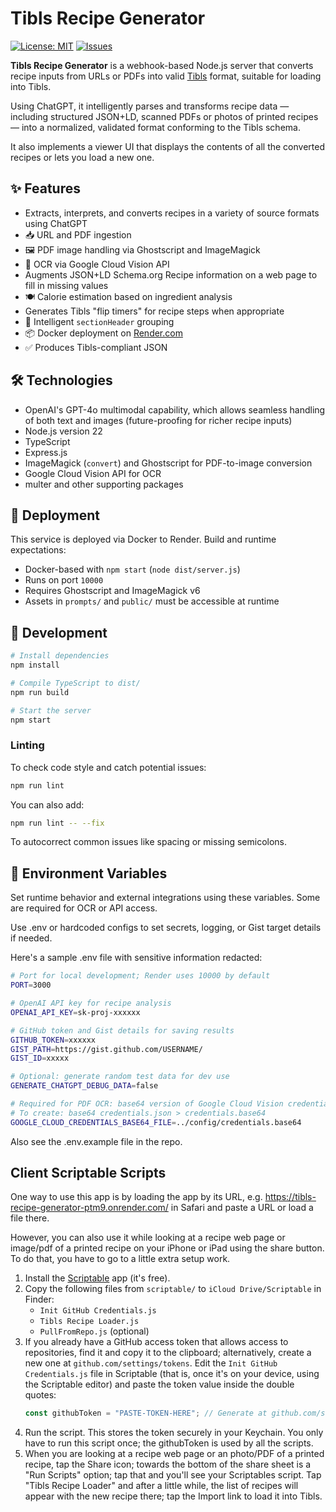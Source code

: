 # Tibls Recipe Generator

[![License: MIT](https://img.shields.io/badge/License-MIT-yellow.svg)](LICENSE)
[![Issues](https://img.shields.io/github/issues/billbliss/tibls-recipe-generator)](https://github.com/billbliss/tibls-recipe-generator/issues)

**Tibls Recipe Generator** is a webhook-based Node.js server that converts recipe inputs from URLs or PDFs into valid [Tibls](https://tibls.app) format, suitable for loading into Tibls.

Using ChatGPT, it intelligently parses and transforms recipe data — including structured JSON+LD, scanned PDFs or photos of printed recipes — into a normalized, validated format conforming to the Tibls schema.

It also implements a viewer UI that displays the contents of all the converted recipes or lets you load a new one.

## ✨ Features

- Extracts, interprets, and converts recipes in a variety of source formats using ChatGPT
- 📥 URL and PDF ingestion
- 🖼️ PDF image handling via Ghostscript and ImageMagick
- 🔎 OCR via Google Cloud Vision API
- Augments JSON+LD Schema.org Recipe information on a web page to fill in missing values
- 🍽️ Calorie estimation based on ingredient analysis
- Generates Tibls "flip timers" for recipe steps when appropriate
- 🧠 Intelligent `sectionHeader` grouping
- 📦 Docker deployment on [Render.com](https://render.com)
- ✅ Produces Tibls-compliant JSON

## 🛠️ Technologies

- OpenAI's GPT-4o multimodal capability, which allows seamless handling of both text and images (future-proofing for richer recipe inputs)
- Node.js version 22
- TypeScript
- Express.js
- ImageMagick (`convert`) and Ghostscript for PDF-to-image conversion
- Google Cloud Vision API for OCR
- multer and other supporting packages

## 🚀 Deployment

This service is deployed via Docker to Render. Build and runtime expectations:

- Docker-based with `npm start` (`node dist/server.js`)
- Runs on port `10000`
- Requires Ghostscript and ImageMagick v6
- Assets in `prompts/` and `public/` must be accessible at runtime

## 🧪 Development

```bash
# Install dependencies
npm install

# Compile TypeScript to dist/
npm run build

# Start the server
npm start
```

### Linting

To check code style and catch potential issues:

```bash
npm run lint
```

You can also add:

```bash
npm run lint -- --fix
```
To autocorrect common issues like spacing or missing semicolons.

## 🔧 Environment Variables

Set runtime behavior and external integrations using these variables. Some are required for OCR or API access.

Use .env or hardcoded configs to set secrets, logging, or Gist target details if needed.

Here's a sample .env file with sensitive information redacted:

```bash
# Port for local development; Render uses 10000 by default
PORT=3000

# OpenAI API key for recipe analysis
OPENAI_API_KEY=sk-proj-xxxxxx

# GitHub token and Gist details for saving results
GITHUB_TOKEN=xxxxxx
GIST_PATH=https://gist.github.com/USERNAME/
GIST_ID=xxxxx

# Optional: generate random test data for dev use
GENERATE_CHATGPT_DEBUG_DATA=false

# Required for PDF OCR: base64 version of Google Cloud Vision credentials
# To create: base64 credentials.json > credentials.base64
GOOGLE_CLOUD_CREDENTIALS_BASE64_FILE=../config/credentials.base64
```

Also see the .env.example file in the repo.

## Client Scriptable Scripts

One way to use this app is by loading the app by its URL, e.g. https://tibls-recipe-generator-ptm9.onrender.com/ in Safari and paste a URL or load a file there.

However, you can also use it while looking at a recipe web page or image/pdf of a printed recipe on your iPhone or iPad using the share button. To do that, you have to go to a little extra setup work.

1. Install the [Scriptable](https://scriptable.app) app (it's free).
2. Copy the following files from `scriptable/` to `iCloud Drive/Scriptable` in Finder:
   - `Init GitHub Credentials.js`
   - `Tibls Recipe Loader.js`
   - `PullFromRepo.js` (optional)
3. If you already have a GitHub access token that allows access to repositories, find it and copy it to the clipboard; alternatively, create a new one at `github.com/settings/tokens`. Edit the `Init GitHub Credentials.js` file in Scriptable (that is, once it's on your device, using the Scriptable editor) and paste the token value inside the double quotes:
    ```javascript
    const githubToken = "PASTE-TOKEN-HERE"; // Generate at github.com/settings/tokens
    ```
4. Run the script. This stores the token securely in your Keychain. You only have to run this script once; the githubToken is used by all the scripts.
5. When you are looking at a recipe web page or an photo/PDF of a printed recipe, tap the Share icon; towards the bottom of the share sheet is a "Run Scripts" option; tap that and you'll see your Scriptables script. Tap "Tibls Recipe Loader" and after a little while, the list of recipes will appear with the new recipe there; tap the Import link to load it into Tibls.